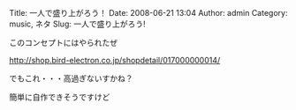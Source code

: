 Title: 一人で盛り上がろう！
Date: 2008-06-21 13:04
Author: admin
Category: music, ネタ
Slug: 一人で盛り上がろう!

<div>

このコンセプトにはやられたぜ

</div>

<http://shop.bird-electron.co.jp/shopdetail/017000000014/>

<div>

でもこれ・・・高過ぎないすかね？

</div>

<div>

簡単に自作できそうですけど

</div>
